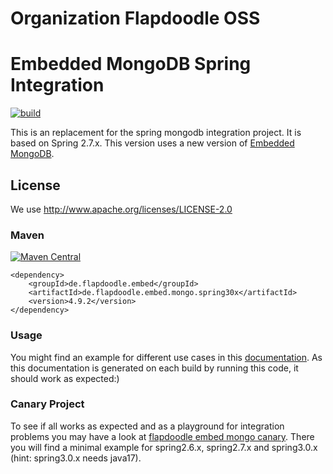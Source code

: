 # Organization Flapdoodle OSS

# Embedded MongoDB Spring Integration

[![build](https://github.com/chillb0nes/de.flapdoodle.embed.mongo.spring/actions/workflows/build.yml/badge.svg)](https://github.com/chillb0nes/de.flapdoodle.embed.mongo.spring/actions/workflows/build.yml)

This is an replacement for the spring mongodb integration project. It is based on Spring 2.7.x. This version uses a
new version of [Embedded MongoDB](https://github.com/flapdoodle-oss/de.flapdoodle.embed.mongo/).

## License

We use http://www.apache.org/licenses/LICENSE-2.0

### Maven

[![Maven Central](https://img.shields.io/maven-central/v/de.flapdoodle.embed/de.flapdoodle.embed.mongo.spring30x.svg)](https://maven-badges.herokuapp.com/maven-central/de.flapdoodle.embed/de.flapdoodle.embed.mongo.spring30x)

	<dependency>
		<groupId>de.flapdoodle.embed</groupId>
		<artifactId>de.flapdoodle.embed.mongo.spring30x</artifactId>
		<version>4.9.2</version>
	</dependency>

### Usage

You might find an example for different use cases in this [documentation](HowTo.md). As this documentation is generated
on each build by running this code, it should work as expected:)

### Canary Project

To see if all works as expected and as a playground for integration problems you may have a look at
[flapdoodle embed mongo canary](https://github.com/flapdoodle-oss/de.flapdoodle.embed.mongo.canary). There you will
find a minimal example for spring2.6.x, spring2.7.x and spring3.0.x (hint: spring3.0.x needs java17). 
